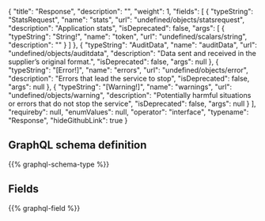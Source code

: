 {
  "title": "Response",
  "description": "",
  "weight": 1,
  "fields": [
    {
      "typeString": "StatsRequest",
      "name": "stats",
      "url": "undefined/objects/statsrequest",
      "description": "Application stats",
      "isDeprecated": false,
      "args": [
        {
          "typeString": "String!",
          "name": "token",
          "url": "undefined/scalars/string",
          "description": ""
        }
      ]
    },
    {
      "typeString": "AuditData",
      "name": "auditData",
      "url": "undefined/objects/auditdata",
      "description": "Data sent and received in the supplier’s original format.",
      "isDeprecated": false,
      "args": null
    },
    {
      "typeString": "[Error!]",
      "name": "errors",
      "url": "undefined/objects/error",
      "description": "Errors that lead the service to stop",
      "isDeprecated": false,
      "args": null
    },
    {
      "typeString": "[Warning!]",
      "name": "warnings",
      "url": "undefined/objects/warning",
      "description": "Potentially harmful situations or errors that do not stop the service",
      "isDeprecated": false,
      "args": null
    }
  ],
  "requireby": null,
  "enumValues": null,
  "operator": "interface",
  "typename": "Response",
  "hideGithubLink": true
}
## GraphQL schema definition

{{% graphql-schema-type %}}

## Fields

{{% graphql-field %}}
